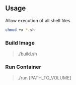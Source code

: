 ## Usage

Allow execution of all shell files
```bash
chmod +x *.sh
```

### Build Image
> ./build.sh

### Run Container
> ./run [PATH_TO_VOLUME] 

